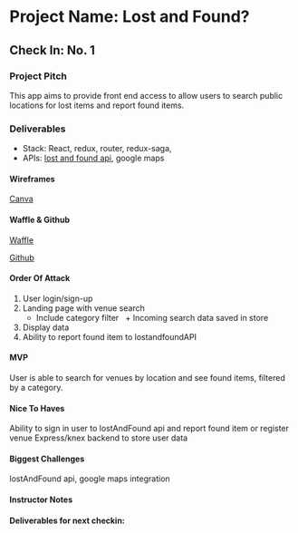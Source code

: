 # Project Name: Lost and Found?
## Check In: No. 1
### Project Pitch
This app aims to provide front end access to allow users to search public locations for lost items and report found items. 
### Deliverables
* Stack: React, redux, router, redux-saga,
* APIs: [lost and found api](http://www.lostandfound.com/api "lostandfound.com/api"), google maps
#### Wireframes
[Canva](https://www.canva.com/design/DAC0BassYBY/KCKAdCzvi4mJzdqLScJw9A/view?utm_content=DAC0BassYBY&utm_campaign=designshare&utm_medium=link&utm_source=sharebutton)
#### Waffle & Github
[Waffle](https://waffle.io/JSweet314/personal-project-m3 "Freshly Ironed")

[Github](https://github.com/JSweet314/personal-project-m3)
#### Order Of Attack
1. User login/sign-up
2. Landing page with venue search
   + Include category filter
   + Incoming search data saved in store
3. Display data
4. Ability to report found item to lostandfoundAPI
#### MVP
User is able to search for venues by location and see found items, filtered by a category.
#### Nice To Haves
Ability to sign in user to lostAndFound api and report found item or register venue
Express/knex backend to store user data
#### Biggest Challenges
lostAndFound api, google maps integration
#### Instructor Notes
#### Deliverables for next checkin:

